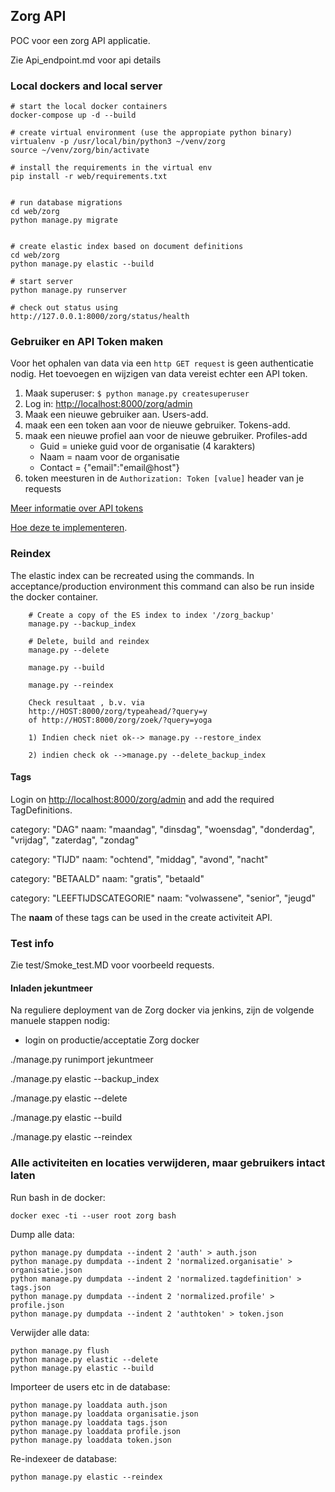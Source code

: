 ## Zorg API
POC voor een zorg API applicatie.

Zie Api_endpoint.md voor api details

### Local dockers and local server
    # start the local docker containers
	docker-compose up -d --build
	
	# create virtual environment (use the appropiate python binary)
	virtualenv -p /usr/local/bin/python3 ~/venv/zorg
    source ~/venv/zorg/bin/activate
    
    # install the requirements in the virtual env
    pip install -r web/requirements.txt

   
    # run database migrations
    cd web/zorg
    python manage.py migrate


    # create elastic index based on document definitions
    cd web/zorg
    python manage.py elastic --build

    # start server
    python manage.py runserver  
   
   	# check out status using
    http://127.0.0.1:8000/zorg/status/health


### Gebruiker en API Token maken
Voor het ophalen van data via een `http GET request` is geen authenticatie nodig.
Het toevoegen en wijzigen van data vereist echter een API token.

1. Maak superuser: `$ python manage.py createsuperuser`
2. Log in: <http://localhost:8000/zorg/admin> 
3. Maak een nieuwe gebruiker aan. Users-add.
4. maak een een token aan voor de nieuwe gebruiker. Tokens-add.
5. maak een nieuwe profiel aan voor de nieuwe gebruiker. Profiles-add
    * Guid = unieke guid voor de organisatie (4 karakters)
    * Naam = naam voor de organisatie
    * Contact = {"email":"email@host"}
5. token meesturen in de `Authorization: Token [value]` header van je requests


[Meer informatie over API tokens](https://scotch.io/tutorials/the-ins-and-outs-of-token-based-authentication)

[Hoe deze te implementeren](http://www.django-rest-framework.org/api-guide/authentication/#tokenauthentication).

####

### Reindex ###
The elastic index can be recreated using the commands.
In acceptance/production environment this command can also be run inside the docker container.

        # Create a copy of the ES index to index '/zorg_backup'
        manage.py --backup_index

        # Delete, build and reindex
        manage.py --delete

        manage.py --build

        manage.py --reindex

        Check resultaat , b.v. via
        http://HOST:8000/zorg/typeahead/?query=y
        of http://HOST:8000/zorg/zoek/?query=yoga

        1) Indien check niet ok--> manage.py --restore_index

        2) indien check ok -->manage.py --delete_backup_index
            
#### Tags #####
   Login on <http://localhost:8000/zorg/admin> and add the required TagDefinitions.

category: "DAG"
naam: "maandag", "dinsdag", "woensdag", "donderdag", "vrijdag", "zaterdag", "zondag"

category: "TIJD"
naam: "ochtend", "middag", "avond", "nacht"

category: "BETAALD"
naam: "gratis", "betaald"

category: "LEEFTIJDSCATEGORIE"
naam: "volwassene", "senior", "jeugd"


The **naam** of these tags can be used in the create activiteit API.


### Test info ####

Zie test/Smoke_test.MD voor voorbeeld requests.


#### Inladen jekuntmeer
Na reguliere deployment van de Zorg docker via jenkins, zijn de volgende manuele stappen nodig:

- login on productie/acceptatie Zorg docker

./manage.py runimport jekuntmeer

./manage.py elastic --backup_index

./manage.py elastic --delete

./manage.py elastic --build

./manage.py elastic --reindex

### Alle activiteiten en locaties verwijderen, maar gebruikers intact laten

Run bash in de docker:
```
docker exec -ti --user root zorg bash
```

Dump alle data:
```
python manage.py dumpdata --indent 2 'auth' > auth.json
python manage.py dumpdata --indent 2 'normalized.organisatie' > organisatie.json
python manage.py dumpdata --indent 2 'normalized.tagdefinition' > tags.json
python manage.py dumpdata --indent 2 'normalized.profile' > profile.json
python manage.py dumpdata --indent 2 'authtoken' > token.json
```

Verwijder alle data:
```
python manage.py flush
python manage.py elastic --delete
python manage.py elastic --build
```

Importeer de users etc in de database:
```
python manage.py loaddata auth.json
python manage.py loaddata organisatie.json
python manage.py loaddata tags.json
python manage.py loaddata profile.json
python manage.py loaddata token.json
```

Re-indexeer de database:
```
python manage.py elastic --reindex
```
